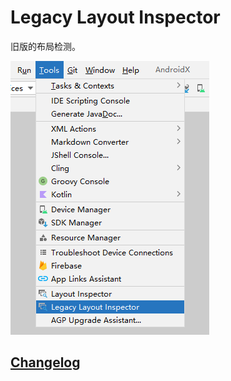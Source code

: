 # Legacy Layout Inspector
旧版的布局检测。

![](screenshot/LegacyLayoutInspector.png)

## [Changelog](CHANGELOG.md)
